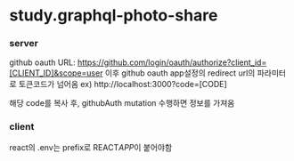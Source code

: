 # study.graphql-photo-share

### server

github oauth URL: https://github.com/login/oauth/authorize?client_id=[CLIENT_ID]&scope=user
이후 github oauth app설정의 redirect url의 파라미터로 토큰코드가 넘어옴
ex) http://localhost:3000?code=[CODE]

해당 code를 복사 후, githubAuth mutation 수행하면 정보를 가져옴

### client

react의 .env는 prefix로 REACT*APP*이 붙어야함
